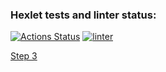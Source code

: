 ### Hexlet tests and linter status:
[![Actions Status](https://github.com/artem-mar/frontend-project-lvl2/workflows/hexlet-check/badge.svg)](https://github.com/artem-mar/frontend-project-lvl2/actions)
[![linter](https://github.com/artem-mar/frontend-project-lvl2/actions/workflows/nodejs.yml/badge.svg)](https://github.com/artem-mar/frontend-project-lvl2/actions/workflows/nodejs.yml)

<a href="https://asciinema.org/a/OI98pION0a0fYsv3HHh0tfSq0">Step 3</a>
